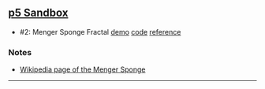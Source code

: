 ## [p5 Sandbox][p5-sandbox]

- \#2: Menger Sponge Fractal [demo][cc2-demo] [code][cc2-code] [reference][cc2-ref]

### Notes
- [Wikipedia page of the Menger Sponge][menger-sponge]

---

[p5-sandbox]: https://mayognaise.github.io/p5-sandbox
[cc2-demo]: https://mayognaise.github.io/p5-sandbox/coding-train/cc2-menger-sponge
[cc2-code]: https://github.com/mayognaise/p5-sandbox/tree/master/docs/coding-train/cc2-menger-sponge
[cc2-ref]: http://thecodingtrain.com/CodingChallenges/002-mengersponge.html
[menger-sponge]: https://en.wikipedia.org/wiki/Menger_sponge

